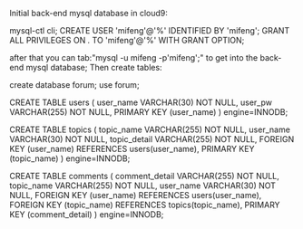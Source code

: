 Initial back-end mysql database in cloud9:

mysql-ctl cli;
CREATE USER 'mifeng'@'%' IDENTIFIED BY 'mifeng';
GRANT ALL PRIVILEGES ON *.* TO 'mifeng'@'%' WITH GRANT OPTION; 

after that you can tab:"mysql -u mifeng -p'mifeng';" to get into the back-end mysql database;
Then create tables:

create database forum;
use forum;

CREATE TABLE users (
user_name   VARCHAR(30) NOT NULL,
user_pw   VARCHAR(255) NOT NULL,
PRIMARY KEY (user_name)
) engine=INNODB;

CREATE TABLE topics (
topic_name       VARCHAR(255) NOT NULL,
user_name		 VARCHAR(30) NOT NULL,
topic_detail     VARCHAR(255) NOT NULL,
FOREIGN KEY (user_name) REFERENCES users(user_name),
PRIMARY KEY (topic_name)
) engine=INNODB;

CREATE TABLE comments (
comment_detail      VARCHAR(255) NOT NULL,
topic_name    VARCHAR(255) NOT NULL,
user_name      VARCHAR(30) NOT NULL,
FOREIGN KEY (user_name) REFERENCES users(user_name),
FOREIGN KEY (topic_name) REFERENCES topics(topic_name),
PRIMARY KEY (comment_detail)
) engine=INNODB;


